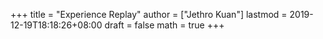 +++
title = "Experience Replay"
author = ["Jethro Kuan"]
lastmod = 2019-12-19T18:18:26+08:00
draft = false
math = true
+++
